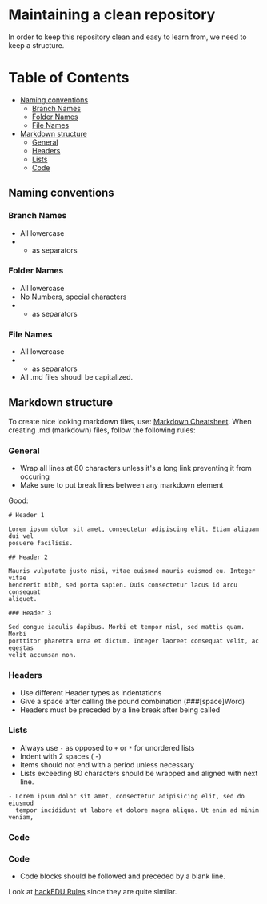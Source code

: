 # Maintaining a clean repository

In order to keep this repository clean and easy to learn from, we need to keep
a structure.

# Table of Contents

- [Naming conventions](#naming-conventions)
  - [Branch Names](#branch-names)
  - [Folder Names](#folder-names)
  - [File Names](#file-names)
- [Markdown structure](#markdown-structure)
  - [General](#general)
  - [Headers](#headers)
  - [Lists](#lists)
  - [Code](#code)

## Naming conventions

### Branch Names

- All lowercase
- - as separators

### Folder Names

- All lowercase
- No Numbers, special characters
- - as separators

### File Names

- All lowercase
- - as separators
- All .md files shoudl be capitalized.

## Markdown structure

To create nice looking markdown files, use: [Markdown Cheatsheet](https://github.com/adam-p/markdown-here/wiki/Markdown-Cheatsheet).
When creating .md (markdown) files, follow the following rules:

### General

- Wrap all lines at 80 characters unless it's a long link preventing it from
  occuring
- Make sure to put break lines between any markdown element

Good:

```
# Header 1

Lorem ipsum dolor sit amet, consectetur adipiscing elit. Etiam aliquam dui vel
posuere facilisis.

## Header 2

Mauris vulputate justo nisi, vitae euismod mauris euismod eu. Integer vitae
hendrerit nibh, sed porta sapien. Duis consectetur lacus id arcu consequat
aliquet.

### Header 3

Sed congue iaculis dapibus. Morbi et tempor nisl, sed mattis quam. Morbi
porttitor pharetra urna et dictum. Integer laoreet consequat velit, ac egestas
velit accumsan non.

```

### Headers

- Use different Header types as indentations
- Give a space after calling the pound combination (###[space]Word)
- Headers must be preceded by a line break after being called

### Lists

- Always use `-` as opposed to `+` or `*` for unordered lists
- Indent with 2 spaces (  -)
- Items should not end with a period unless necessary
- Lists exceeding 80 characters should be wrapped and aligned with next line.

```
- Lorem ipsum dolor sit amet, consectetur adipisicing elit, sed do eiusmod
  tempor incididunt ut labore et dolore magna aliqua. Ut enim ad minim veniam,

```

### Code

### Code

- Code blocks should be followed and preceded by a blank line.

Look at [hackEDU Rules](https://github.com/hackedu/meta/blob/2360c50372eb331cc46c67e6faf5bcdb7d4655d0/markdown_style_guide.md)
since they are quite similar.
